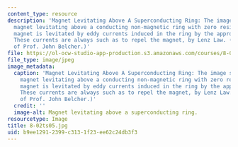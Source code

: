 ```yaml
---
content_type: resource
description: 'Magnet Levitating Above A Superconducting Ring: The image shows a permanent
  magnet levitating above a conducting non-magnetic ring with zero resistance. The
  magnet is levitated by eddy currents induced in the ring by the approaching magnet.
  These currents are always such as to repel the magnet, by Lenz Law. (Image courtesy
  of Prof. John Belcher.)'
file: https://ol-ocw-studio-app-production.s3.amazonaws.com/courses/8-02t-electricity-and-magnetism-spring-2005/b9ee12912399c3131f23ee62c24db3f3_8-02ts05.jpg
file_type: image/jpeg
image_metadata:
  caption: 'Magnet Levitating Above A Superconducting Ring: The image shows a permanent
    magnet levitating above a conducting non-magnetic ring with zero resistance. The
    magnet is levitated by eddy currents induced in the ring by the approaching magnet.
    These currents are always such as to repel the magnet, by Lenz Law. (Image courtesy
    of Prof. John Belcher.)'
  credit: ''
  image-alt: Magnet levitating above a superconducting ring.
resourcetype: Image
title: 8-02ts05.jpg
uid: b9ee1291-2399-c313-1f23-ee62c24db3f3
---
```

